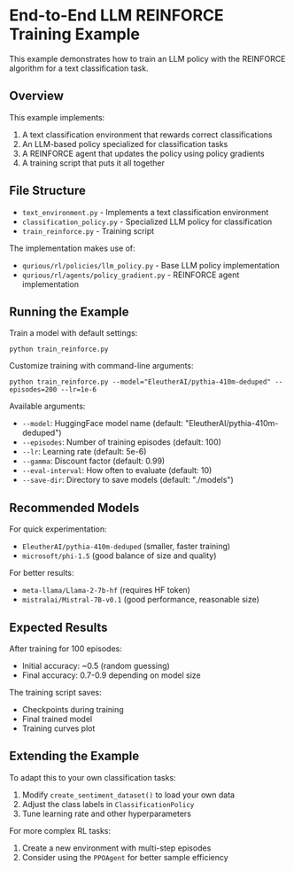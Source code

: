 # End-to-End LLM REINFORCE Training Example

This example demonstrates how to train an LLM policy with the REINFORCE algorithm for a text classification task.

## Overview

This example implements:
1. A text classification environment that rewards correct classifications
2. An LLM-based policy specialized for classification tasks
3. A REINFORCE agent that updates the policy using policy gradients
4. A training script that puts it all together

## File Structure

- `text_environment.py` - Implements a text classification environment
- `classification_policy.py` - Specialized LLM policy for classification
- `train_reinforce.py` - Training script

The implementation makes use of:
- `qurious/rl/policies/llm_policy.py` - Base LLM policy implementation
- `qurious/rl/agents/policy_gradient.py` - REINFORCE agent implementation


## Running the Example

Train a model with default settings:
```
python train_reinforce.py
```

Customize training with command-line arguments:
```
python train_reinforce.py --model="EleutherAI/pythia-410m-deduped" --episodes=200 --lr=1e-6
```

Available arguments:
- `--model`: HuggingFace model name (default: "EleutherAI/pythia-410m-deduped")
- `--episodes`: Number of training episodes (default: 100)
- `--lr`: Learning rate (default: 5e-6)
- `--gamma`: Discount factor (default: 0.99)
- `--eval-interval`: How often to evaluate (default: 10)
- `--save-dir`: Directory to save models (default: "./models")

## Recommended Models

For quick experimentation:
- `EleutherAI/pythia-410m-deduped` (smaller, faster training)
- `microsoft/phi-1.5` (good balance of size and quality)

For better results:
- `meta-llama/Llama-2-7b-hf` (requires HF token)
- `mistralai/Mistral-7B-v0.1` (good performance, reasonable size)

## Expected Results

After training for 100 episodes:
- Initial accuracy: ~0.5 (random guessing)
- Final accuracy: 0.7-0.9 depending on model size

The training script saves:
- Checkpoints during training
- Final trained model
- Training curves plot

## Extending the Example

To adapt this to your own classification tasks:
1. Modify `create_sentiment_dataset()` to load your own data
2. Adjust the class labels in `ClassificationPolicy`
3. Tune learning rate and other hyperparameters

For more complex RL tasks:
1. Create a new environment with multi-step episodes
2. Consider using the `PPOAgent` for better sample efficiency
